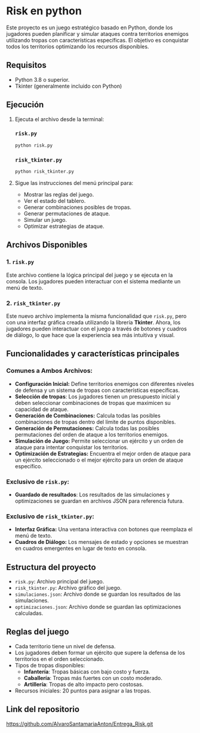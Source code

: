 # Risk en python

Este proyecto es un juego estratégico basado en Python, donde los jugadores pueden planificar y simular ataques contra territorios enemigos utilizando tropas con características específicas. El objetivo es conquistar todos los territorios optimizando los recursos disponibles.

## Requisitos

- Python 3.8 o superior.
- Tkinter (generalmente incluido con Python)

## Ejecución

1. Ejecuta el archivo desde la terminal:

   ### `risk.py`
   ```bash
   python risk.py
   ```

   ### `risk_tkinter.py`
   ```bash
   python risk_tkinter.py
   ```

2. Sigue las instrucciones del menú principal para:
   - Mostrar las reglas del juego.
   - Ver el estado del tablero.
   - Generar combinaciones posibles de tropas.
   - Generar permutaciones de ataque.
   - Simular un juego.
   - Optimizar estrategias de ataque.

## Archivos Disponibles

### 1. `risk.py`
Este archivo contiene la lógica principal del juego y se ejecuta en la consola. Los jugadores pueden interactuar con el sistema mediante un menú de texto.

### 2. `risk_tkinter.py`
Este nuevo archivo implementa la misma funcionalidad que `risk.py`, pero con una interfaz gráfica creada utilizando la librería **Tkinter**. Ahora, los jugadores pueden interactuar con el juego a través de botones y cuadros de diálogo, lo que hace que la experiencia sea más intuitiva y visual.

## Funcionalidades y características principales

### Comunes a Ambos Archivos:

- **Configuración Inicial:** Define territorios enemigos con diferentes niveles de defensa y un sistema de tropas con características específicas.
- **Selección de tropas**: Los jugadores tienen un presupuesto inicial y deben seleccionar combinaciones de tropas que maximicen su capacidad de ataque.
- **Generación de Combinaciones:** Calcula todas las posibles combinaciones de tropas dentro del límite de puntos disponibles.
- **Generación de Permutaciones:** Calcula todas las posibles permutaciones del orden de ataque a los territorios enemigos.
- **Simulación de Juego:** Permite seleccionar un ejército y un orden de ataque para intentar conquistar los territorios.
- **Optimización de Estrategias:** Encuentra el mejor orden de ataque para un ejército seleccionado o el mejor ejército para un orden de ataque específico.

### Exclusivo de `risk.py`:
- **Guardado de resultados**: Los resultados de las simulaciones y optimizaciones se guardan en archivos JSON para referencia futura.

### Exclusivo de `risk_tkinter.py`:
- **Interfaz Gráfica:** Una ventana interactiva con botones que reemplaza el menú de texto.
- **Cuadros de Diálogo:** Los mensajes de estado y opciones se muestran en cuadros emergentes en lugar de texto en consola.

## Estructura del proyecto

- `risk.py`: Archivo principal del juego.
- `risk_tkinter.py`: Archivo gráfico del juego.
- `simulaciones.json`: Archivo donde se guardan los resultados de las simulaciones.
- `optimizaciones.json`: Archivo donde se guardan las optimizaciones calculadas.

## Reglas del juego

- Cada territorio tiene un nivel de defensa.
- Los jugadores deben formar un ejército que supere la defensa de los territorios en el orden seleccionado.
- Tipos de tropas disponibles:
  - **Infantería**: Tropas básicas con bajo costo y fuerza.
  - **Caballería**: Tropas más fuertes con un costo moderado.
  - **Artillería**: Tropas de alto impacto pero costosas.
- Recursos iniciales: 20 puntos para asignar a las tropas.

## Link del repositorio

https://github.com/AlvaroSantamariaAnton/Entrega_Risk.git
